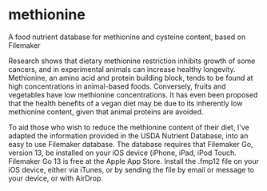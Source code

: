 # methionine
A food nutrient database for methionine and cysteine content, based on Filemaker

Research shows that dietary methionine restriction inhibits growth of some cancers, and in experimental animals can increase healthy longevity.
Methionine, an amino acid and protein building block, tends to be found at high concentrations in animal-based foods.
Conversely, fruits and vegetables have low methionine concentrations. It has even been proposed that the health benefits of a vegan diet may be due to its inherently low methionine content, given that animal proteins are avoided.

To aid those who wish to reduce the methionine content of their diet, I've adapted the information provided in the USDA Nutrient Database, into an easy to use Filemaker database.
The database requires that Filemaker Go, version 13, be installed on your iOS device (iPhone, iPad, iPod Touch. Filemaker Go 13 is free at the Apple App Store.
Install the .fmp12 file on your iOS device, either via iTunes, or by sending the file by email or message to your device, or with AirDrop.
